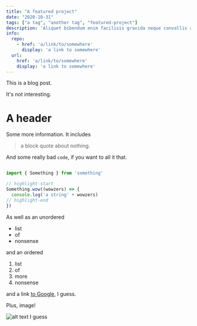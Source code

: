 ```yaml
---
title: "A featured project"
date: "2020-10-31"
tags: ["a tag", "another tag", "featured-project"]
description: 'Aliquet bibendum enim facilisis gravida neque convallis a cras semper. Turpis in eu mi bibendum neque egestas congue. Integer enim neque volutpat ac tincidunt vitae semper quis. Sodales ut etiam sit amet nisl purus in mollis.'
info:
  repo:
    - href: 'a/link/to/somewhere'
      display: 'a link to somewhere'
  url:
    href: 'a/link/to/somewhere'
    display: 'a link to somewhere'
---
```


This is a blog post.

It's not interesting.

# A header

Some more information. It includes

> a block quote
> about nothing.

And some really bad `code`, if you want to all it that.

```typescript

import { Something } from 'something'

// highlight-start
Something.wow((wowzers) => {
  console.log('a string' + wowzers)
// highlight-end
})
```

As well as an unordered

- list
- of
- nonsense

and an ordered

1. list
2. of
3. more
4. nonsense

and a link [to Google](https://google.com), I guess.

Plus, image!

![alt text I guess](https://source.unsplash.com/random)
